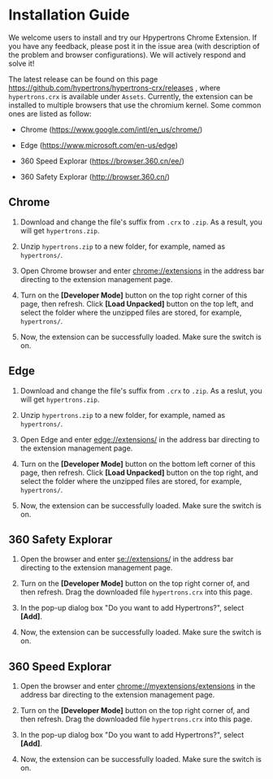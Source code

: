 # Installation Guide

We welcome users to install and try our Hpypertrons Chrome Extension. If you have any feedback, please post it in the issue area (with description of the problem and browser configurations). We will actively respond and solve it!

The latest release can be found on this page https://github.com/hypertrons/hypertrons-crx/releases , where `hypertrons.crx` is available under `Assets`. Currently, the extension can be installed to multiple browsers that use the chromium kernel. Some common ones are listed as follow:

+ Chrome (https://www.google.com/intl/en_us/chrome/)

+ Edge (https://www.microsoft.com/en-us/edge)

+ 360 Speed Explorar (https://browser.360.cn/ee/)

+ 360 Safety Explorar (http://browser.360.cn/)
 


## Chrome 
1. Download and change the file's suffix from `.crx` to `.zip`. As a result, you will get `hypertrons.zip`.

2. Unzip `hypertrons.zip` to a new folder, for example, named as `hypertrons/`.

3. Open Chrome browser and enter [chrome://extensions](chrome://extensions) in the address bar directing to the extension management page.

4. Turn on the **[Developer Mode]** button on the top right corner of this page, then refresh. Click **[Load Unpacked]** button on the top left, and select the folder where the unzipped files are stored, for example, `hypertrons/`.

5. Now, the extension can be successfully loaded. Make sure the switch is on.


## Edge
1. Download and change the file's suffix from `.crx` to `.zip`. As a reslut, you will get `hypertrons.zip`.

2. Unzip `hypertrons.zip` to a new folder, for example, named as `hypertrons/`.

3. Open Edge and enter [edge://extensions/](edge://extensions/) in the address bar directing to the extension management page.

4. Turn on the **[Developer Mode]** button on the bottom left corner of this page, then refresh. Click **[Load Unpacked]** button on the top right, and select the folder where the unzipped files are stored, for example, `hypertrons/`.

5. Now, the extension can be successfully loaded. Make sure the switch is on.


## 360 Safety Explorar
1. Open the browser and enter [se://extensions/](se://extensions/) in the address bar directing to the extension management page.

2. Turn on the **[Developer Mode]** button on the top right corner of, and then refresh. Drag the downloaded file `hypertrons.crx` into this page.

3. In the pop-up dialog box "Do you want to add Hypertrons?", select **[Add]**.

5. Now, the extension can be successfully loaded. Make sure the switch is on.


## 360 Speed Explorar
1. Open the browser and enter [chrome://myextensions/extensions](chrome://myextensions/extensions) in the address bar directing to the extension management page.

2. Turn on the **[Developer Mode]** button on the top right corner of, and then refresh. Drag the downloaded file `hypertrons.crx` into this page.

3. In the pop-up dialog box "Do you want to add Hypertrons?", select **[Add]**.

5. Now, the extension can be successfully loaded. Make sure the switch is on.

